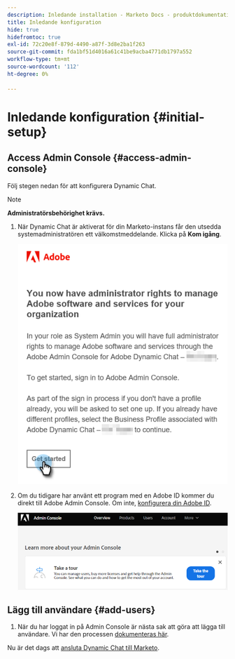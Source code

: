 ```yaml
---
description: Inledande installation - Marketo Docs - produktdokumentation
title: Inledande konfiguration
hide: true
hidefromtoc: true
exl-id: 72c20e8f-879d-4490-a87f-3d8e2ba1f263
source-git-commit: fda1bf51d4016a61c41be9acba4771db1797a552
workflow-type: tm+mt
source-wordcount: '112'
ht-degree: 0%

---
```


# Inledande konfiguration {#initial-setup}

## Access Admin Console {#access-admin-console}

Följ stegen nedan för att konfigurera Dynamic Chat.

>[!NOTE]
>
>**Administratörsbehörighet krävs.**

1. När Dynamic Chat är aktiverat för din Marketo-instans får den utsedda systemadministratören ett välkomstmeddelande. Klicka på **Kom igång**.

   ![](assets/initial-setup-1.png)

1. Om du tidigare har använt ett program med en Adobe ID kommer du direkt till Adobe Admin Console. Om inte, [konfigurera din Adobe ID](https://helpx.adobe.com/manage-account/using/create-update-adobe-id.html).

   ![](assets/initial-setup-2.png)

## Lägg till användare {#add-users}

1. När du har loggat in på Admin Console är nästa sak att göra att lägga till användare. Vi har den processen [dokumenteras här](/help/marketo/product-docs/demand-generation/dynamic-chat/add-or-remove-chat-users.md#add-a-chat-user).

Nu är det dags att [ansluta Dynamic Chat till Marketo](/help/marketo/product-docs/demand-generation/dynamic-chat/connect-dynamic-chat-to-marketo.md).
